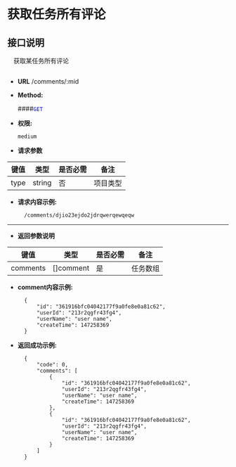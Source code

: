 # 获取任务所有评论


## 接口说明

　获取某任务所有评论

## 


* **URL**
        /comments/:mid

* **Method:**
  
  ####<font color=blue>`GET`</font>

* **权限:**

  `medium`

*  **请求参数**

**键值** | **类型** | **是否必需** | **备注**
---------|----------|--------------|---------
type|string|否|项目类型

* **请求内容示例:**


        /comments/djio23ejdo2jdrqwerqewqeqw
------------------------------------------- 
*  **返回参数说明**

**键值** | **类型** | **是否必需** | **备注**
---------|----------|--------------|---------
comments    |[]comment |是 |任务数组

* **comment内容示例:**


        {
            "id": "361916bfc04042177f9a0fe8e0a81c62",
            "userId": "213r2qgfr43fg4",
            "userName": "user name",
            "createTime": 147258369
        }

* **返回成功示例:**


        {
            "code": 0,
            "comments": [
                {
                    "id": "361916bfc04042177f9a0fe8e0a81c62",
                    "userId": "213r2qgfr43fg4",
                    "userName": "user name",
                    "createTime": 147258369
                },
                {
                    "id": "361916bfc04042177f9a0fe8e0a81c62",
                    "userId": "213r2qgfr43fg4",
                    "userName": "user name",
                    "createTime": 147258369
                }
            ]
        } 